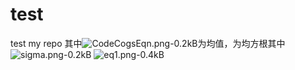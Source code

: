 # test
test my repo
其中![CodeCogsEqn.png-0.2kB][1]为均值，为均方根其中![sigma.png-0.2kB][2] ![eq1.png-0.4kB][3]


  [1]: http://static.zybuluo.com/Jessy923/6jv0uky4zgixeb908p3exyh7/CodeCogsEqn.png
  [2]: http://static.zybuluo.com/Jessy923/9akt97ki85bpnyg2rmn3elrn/sigma.png
  [3]: http://static.zybuluo.com/Jessy923/ragtl6gap10a6esjjiil9vjq/eq1.png
